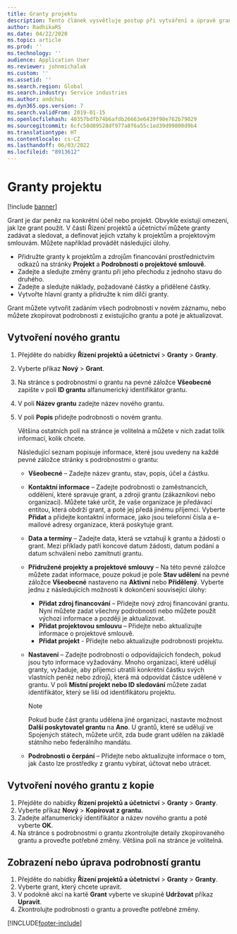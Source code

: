 ```yaml
---
title: Granty projektu
description: Tento článek vysvětluje postup při vytváření a úpravě grantu.
author: RadhikaRS
ms.date: 04/22/2020
ms.topic: article
ms.prod: ''
ms.technology: ''
audience: Application User
ms.reviewer: johnmichalak
ms.custom: ''
ms.assetid: ''
ms.search.region: Global
ms.search.industry: Service industries
ms.author: andchoi
ms.dyn365.ops.version: 7
ms.search.validFrom: 2019-01-15
ms.openlocfilehash: 40357bdfb74b6afdb26663e6439f90e762b79029
ms.sourcegitcommit: 6cfc50d89528df977a8f6a55c1ad39d99800d9b4
ms.translationtype: HT
ms.contentlocale: cs-CZ
ms.lasthandoff: 06/03/2022
ms.locfileid: "8913612"
---
```

# <a name="project-grants"></a>Granty projektu

[!include [banner](../includes/banner.md)]

Grant je dar peněz na konkrétní účel nebo projekt. Obvykle existují omezení, jak lze grant použít. V části Řízení projektů a účetnictví můžete granty zadávat a sledovat, a definovat jejich vztahy k projektům a projektovým smlouvám. Můžete například provádět následující úlohy.

- Přidružte granty k projektům a zdrojům financování prostřednictvím odkazů na stránky **Projekt** a **Podrobnosti o projektové smlouvě**.
- Zadejte a sledujte změny grantu při jeho přechodu z jednoho stavu do druhého.
- Zadejte a sledujte náklady, požadované částky a přidělené částky.
- Vytvořte hlavní granty a přidružte k nim dílčí granty.

Grant můžete vytvořit zadáním všech podrobností v novém záznamu, nebo můžete zkopírovat podrobnosti z existujícího grantu a poté je aktualizovat.

## <a name="create-a-new-grant"></a>Vytvoření nového grantu

1. Přejděte do nabídky **Řízení projektů a účetnictví** \> **Granty** \> **Granty**.
2. Vyberte příkaz **Nový** \> **Grant**.
3. Na stránce s podrobnostmi o grantu na pevné záložce **Všeobecné** zapište v poli **ID grantu** alfanumerický identifikátor grantu.
4. V poli **Název grantu** zadejte název nového grantu.
5. V poli **Popis** přidejte podrobnosti o novém grantu.

    Většina ostatních polí na stránce je volitelná a můžete v nich zadat tolik informací, kolik chcete.

    Následující seznam popisuje informace, které jsou uvedeny na každé pevné záložce stránky s podrobnostmi o grantu:

    - **Všeobecné** – Zadejte název grantu, stav, popis, účel a částku.
    - **Kontaktní informace** – Zadejte podrobnosti o zaměstnancích, oddělení, které spravuje grant, a zdroji grantu (zákazníkovi nebo organizaci). Můžete také určit, že vaše organizace je předávací entitou, která obdrží grant, a poté jej předá jinému příjemci. Vyberte **Přidat** a přidejte kontaktní informace, jako jsou telefonní čísla a e-mailové adresy organizace, která poskytuje grant.
    - **Data a termíny** – Zadejte data, která se vztahují k grantu a žádosti o grant. Mezi příklady patří koncové datum žádosti, datum podání a datum schválení nebo zamítnutí grantu.
    - **Přidružené projekty a projektové smlouvy** – Na této pevné záložce můžete zadat informace, pouze pokud je pole **Stav udělení** na pevné záložce **Všeobecné** nastaveno na **Aktivní** nebo **Přidělený**. Vyberte jednu z následujících možností k dokončení související úlohy:

        - **Přidat zdroj financování** – Přidejte nový zdroj financování grantu. Nyní můžete zadat všechny podrobnosti nebo můžete použít výchozí informace a později je aktualizovat.
        - **Přidat projektovou smlouvu** – Přidejte nebo aktualizujte informace o projektové smlouvě.
        - **Přidat projekt** - Přidejte nebo aktualizujte podrobnosti projektu.

    - **Nastavení** – Zadejte podrobnosti o odpovídajících fondech, pokud jsou tyto informace vyžadovány. Mnoho organizací, které udělují granty, vyžaduje, aby příjemci utratili konkrétní částku svých vlastních peněz nebo zdrojů, která má odpovídat částce udělené v grantu. V poli **Místní projekt nebo ID sledování** můžete zadat identifikátor, který se liší od identifikátoru projektu.

        > [!NOTE]
        > Pokud bude část grantu udělena jiné organizaci, nastavte možnost **Další poskytovatel grantu** na **Ano**. U grantů, které se udělují ve Spojených státech, můžete určit, zda bude grant udělen na základě státního nebo federálního mandátu.

    - **Podrobnosti o čerpání** – Přidejte nebo aktualizujte informace o tom, jak často lze prostředky z grantu vybírat, účtovat nebo utrácet.

## <a name="create-a-new-grant-from-a-copy"></a>Vytvoření nového grantu z kopie

1. Přejděte do nabídky **Řízení projektů a účetnictví** \> **Granty** \> **Granty**.
2. Vyberte příkaz **Nový** \> **Kopírovat z grantu**.
3. Zadejte alfanumerický identifikátor a název nového grantu a poté vyberte **OK**.
4. Na stránce s podrobnostmi o grantu zkontrolujte detaily zkopírovaného grantu a proveďte potřebné změny. Většina polí na stránce je volitelná.

## <a name="view-or-modify-grant-details"></a>Zobrazení nebo úprava podrobností grantu

1. Přejděte do nabídky **Řízení projektů a účetnictví** \> **Granty** \> **Granty**.
2. Vyberte grant, který chcete upravit.
3. V podokně akcí na kartě **Grant** vyberte ve skupině **Udržovat** příkaz **Upravit**.
4. Zkontrolujte podrobnosti o grantu a proveďte potřebné změny.


[!INCLUDE[footer-include](../includes/footer-banner.md)]